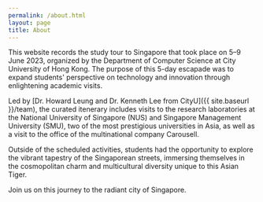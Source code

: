 ```yaml
---
permalink: /about.html
layout: page
title: About
---
```


This website records the study tour to Singapore that took place on 5–9 June 2023, organized by the Department of Computer Science at City University of Hong Kong. The purpose of this 5-day escapade was to expand students' perspective on technology and innovation through enlightening academic visits.

Led by [Dr. Howard Leung and Dr. Kenneth Lee from CityU]({{ site.baseurl }}/team), the curated itenerary includes visits to the research laboratories at the National University of Singapore (NUS) and Singapore Management University (SMU), two of the most prestigious universities in Asia, as well as a visit to the office of the multinational company Carousell.

Outside of the scheduled activities, students had the opportunity to explore the vibrant tapestry of the Singaporean streets, immersing themselves in the cosmopolitan charm and multicultural diversity unique to this Asian Tiger.

Join us on this journey to the radiant city of Singapore.
